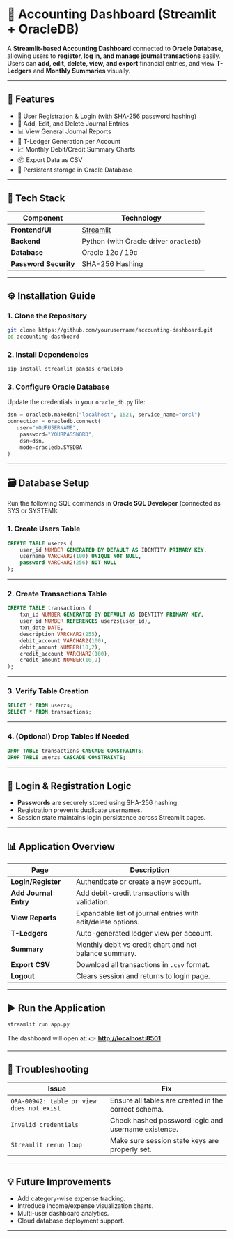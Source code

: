 


# 📘 Accounting Dashboard (Streamlit + OracleDB)

A **Streamlit-based Accounting Dashboard** connected to **Oracle Database**, allowing users to **register, log in, and manage journal transactions** easily.  
Users can **add, edit, delete, view, and export** financial entries, and view **T-Ledgers** and **Monthly Summaries** visually.

---

## 🚀 Features

- 🔐 User Registration & Login (with SHA-256 password hashing)  
- 🧾 Add, Edit, and Delete Journal Entries  
- 📊 View General Journal Reports  
- 📗 T-Ledger Generation per Account  
- 📈 Monthly Debit/Credit Summary Charts  
- 📦 Export Data as CSV  
- 💾 Persistent storage in Oracle Database  

---

## 🧠 Tech Stack

| Component | Technology |
|------------|-------------|
| **Frontend/UI** | [Streamlit](https://streamlit.io) |
| **Backend** | Python (with Oracle driver `oracledb`) |
| **Database** | Oracle 12c / 19c |
| **Password Security** | SHA-256 Hashing |

---

## ⚙️ Installation Guide

### 1. Clone the Repository
```bash
git clone https://github.com/yourusername/accounting-dashboard.git
cd accounting-dashboard
````

### 2. Install Dependencies

```bash
pip install streamlit pandas oracledb
```

### 3. Configure Oracle Database

Update the credentials in your `oracle_db.py` file:

```python
dsn = oracledb.makedsn("localhost", 1521, service_name="orcl")
connection = oracledb.connect(
   user="YOURUSERNAME",
    password="YOURPASSWORD",
    dsn=dsn,
    mode=oracledb.SYSDBA
)
```

---

## 🗃️ Database Setup

Run the following SQL commands in **Oracle SQL Developer** (connected as SYS or SYSTEM):

### 1. Create Users Table

```sql
CREATE TABLE userzs (
    user_id NUMBER GENERATED BY DEFAULT AS IDENTITY PRIMARY KEY,
    username VARCHAR2(100) UNIQUE NOT NULL,
    password VARCHAR2(256) NOT NULL
);
```

---

### 2. Create Transactions Table

```sql
CREATE TABLE transactions (
    txn_id NUMBER GENERATED BY DEFAULT AS IDENTITY PRIMARY KEY,
    user_id NUMBER REFERENCES userzs(user_id),
    txn_date DATE,
    description VARCHAR2(255),
    debit_account VARCHAR2(100),
    debit_amount NUMBER(10,2),
    credit_account VARCHAR2(100),
    credit_amount NUMBER(10,2)
);
```

---

### 3. Verify Table Creation

```sql
SELECT * FROM userzs;
SELECT * FROM transactions;
```

---

### 4. (Optional) Drop Tables if Needed

```sql
DROP TABLE transactions CASCADE CONSTRAINTS;
DROP TABLE userzs CASCADE CONSTRAINTS;
```

---

## 🔑 Login & Registration Logic

* **Passwords** are securely stored using SHA-256 hashing.
* Registration prevents duplicate usernames.
* Session state maintains login persistence across Streamlit pages.

---

## 📊 Application Overview

| Page                  | Description                                                  |
| --------------------- | ------------------------------------------------------------ |
| **Login/Register**    | Authenticate or create a new account.                        |
| **Add Journal Entry** | Add debit-credit transactions with validation.               |
| **View Reports**      | Expandable list of journal entries with edit/delete options. |
| **T-Ledgers**         | Auto-generated ledger view per account.                      |
| **Summary**           | Monthly debit vs credit chart and net balance summary.       |
| **Export CSV**        | Download all transactions in `.csv` format.                  |
| **Logout**            | Clears session and returns to login page.                    |


---

## ▶️ Run the Application

```bash
streamlit run app.py
```

The dashboard will open at:
👉 **[http://localhost:8501](http://localhost:8501)**

---

## 🧹 Troubleshooting

| Issue                                     | Fix                                                  |
| ----------------------------------------- | ---------------------------------------------------- |
| `ORA-00942: table or view does not exist` | Ensure all tables are created in the correct schema. |
| `Invalid credentials`                     | Check hashed password logic and username existence.  |
| `Streamlit rerun loop`                    | Make sure session state keys are properly set.       |


---

## 💡 Future Improvements

* Add category-wise expense tracking.
* Introduce income/expense visualization charts.
* Multi-user dashboard analytics.
* Cloud database deployment support.

---


